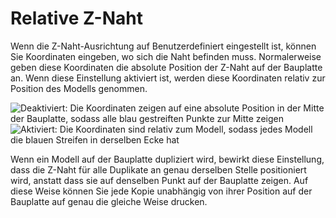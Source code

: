 Relative Z-Naht
====
Wenn die Z-Naht-Ausrichtung auf Benutzerdefiniert eingestellt ist, können Sie Koordinaten eingeben, wo sich die Naht befinden muss. Normalerweise geben diese Koordinaten die absolute Position der Z-Naht auf der Bauplatte an. Wenn diese Einstellung aktiviert ist, werden diese Koordinaten relativ zur Position des Modells genommen.

![Deaktiviert: Die Koordinaten zeigen auf eine absolute Position in der Mitte der Bauplatte, sodass alle blau gestreiften Punkte zur Mitte zeigen](../images/z_seam_relative_disabled.png)
![Aktiviert: Die Koordinaten sind relativ zum Modell, sodass jedes Modell die blauen Streifen in derselben Ecke hat](../images/z_seam_relative_enabled.png)

Wenn ein Modell auf der Bauplatte dupliziert wird, bewirkt diese Einstellung, dass die Z-Naht für alle Duplikate an genau derselben Stelle positioniert wird, anstatt dass sie auf denselben Punkt auf der Bauplatte zeigen. Auf diese Weise können Sie jede Kopie unabhängig von ihrer Position auf der Bauplatte auf genau die gleiche Weise drucken.